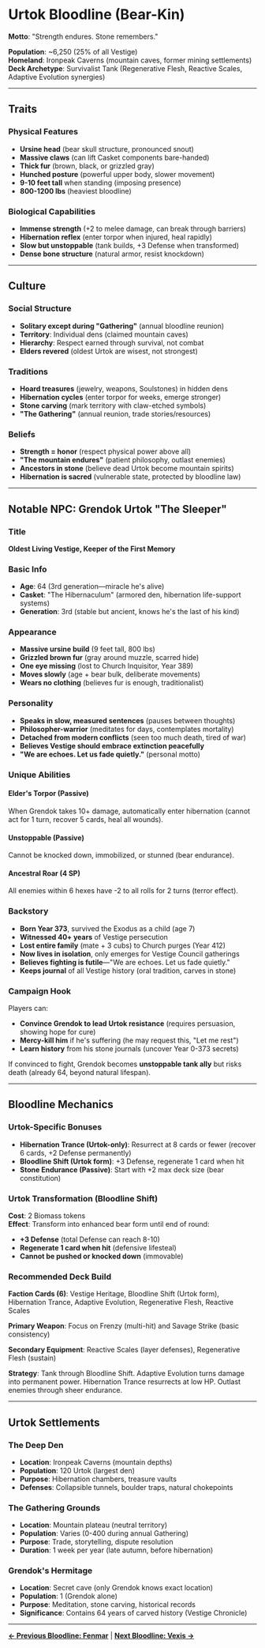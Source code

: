 # Urtok Bloodline (Bear-Kin)

**Motto**: "Strength endures. Stone remembers."

**Population**: ~6,250 (25% of all Vestige)  
**Homeland**: Ironpeak Caverns (mountain caves, former mining settlements)  
**Deck Archetype**: Survivalist Tank (Regenerative Flesh, Reactive Scales, Adaptive Evolution synergies)

---

## Traits

### Physical Features
- **Ursine head** (bear skull structure, pronounced snout)
- **Massive claws** (can lift Casket components bare-handed)
- **Thick fur** (brown, black, or grizzled gray)
- **Hunched posture** (powerful upper body, slower movement)
- **9-10 feet tall** when standing (imposing presence)
- **800-1200 lbs** (heaviest bloodline)

### Biological Capabilities
- **Immense strength** (+2 to melee damage, can break through barriers)
- **Hibernation reflex** (enter torpor when injured, heal rapidly)
- **Slow but unstoppable** (tank builds, +3 Defense when transformed)
- **Dense bone structure** (natural armor, resist knockdown)

---

## Culture

### Social Structure
- **Solitary except during "Gathering"** (annual bloodline reunion)
- **Territory**: Individual dens (claimed mountain caves)
- **Hierarchy**: Respect earned through survival, not combat
- **Elders revered** (oldest Urtok are wisest, not strongest)

### Traditions
- **Hoard treasures** (jewelry, weapons, Soulstones) in hidden dens
- **Hibernation cycles** (enter torpor for weeks, emerge stronger)
- **Stone carving** (mark territory with claw-etched symbols)
- **"The Gathering"** (annual reunion, trade stories/resources)

### Beliefs
- **Strength = honor** (respect physical power above all)
- **"The mountain endures"** (patient philosophy, outlast enemies)
- **Ancestors in stone** (believe dead Urtok become mountain spirits)
- **Hibernation is sacred** (vulnerable state, protected by bloodline law)

---

## Notable NPC: Grendok Urtok "The Sleeper"

### Title
**Oldest Living Vestige, Keeper of the First Memory**

### Basic Info
- **Age**: 64 (3rd generation—miracle he's alive)
- **Casket**: "The Hibernaculum" (armored den, hibernation life-support systems)
- **Generation**: 3rd (stable but ancient, knows he's the last of his kind)

### Appearance
- **Massive ursine build** (9 feet tall, 800 lbs)
- **Grizzled brown fur** (gray around muzzle, scarred hide)
- **One eye missing** (lost to Church Inquisitor, Year 389)
- **Moves slowly** (age + bear bulk, deliberate movements)
- **Wears no clothing** (believes fur is enough, traditionalist)

### Personality
- **Speaks in slow, measured sentences** (pauses between thoughts)
- **Philosopher-warrior** (meditates for days, contemplates mortality)
- **Detached from modern conflicts** (seen too much death, tired of war)
- **Believes Vestige should embrace extinction peacefully**
- **"We are echoes. Let us fade quietly."** (personal motto)

### Unique Abilities

#### Elder's Torpor (Passive)
When Grendok takes 10+ damage, automatically enter hibernation (cannot act for 1 turn, recover 5 cards, heal all wounds).

#### Unstoppable (Passive)
Cannot be knocked down, immobilized, or stunned (bear endurance).

#### Ancestral Roar (4 SP)
All enemies within 6 hexes have -2 to all rolls for 2 turns (terror effect).

### Backstory
- **Born Year 373**, survived the Exodus as a child (age 7)
- **Witnessed 40+ years** of Vestige persecution
- **Lost entire family** (mate + 3 cubs) to Church purges (Year 412)
- **Now lives in isolation**, only emerges for Vestige Council gatherings
- **Believes fighting is futile**—"We are echoes. Let us fade quietly."
- **Keeps journal** of all Vestige history (oral tradition, carves in stone)

### Campaign Hook
Players can:
- **Convince Grendok to lead Urtok resistance** (requires persuasion, showing hope for cure)
- **Mercy-kill him** if he's suffering (he may request this, "Let me rest")
- **Learn history** from his stone journals (uncover Year 0-373 secrets)

If convinced to fight, Grendok becomes **unstoppable tank ally** but risks death (already 64, beyond natural lifespan).

---

## Bloodline Mechanics

### Urtok-Specific Bonuses
- **Hibernation Trance (Urtok-only)**: Resurrect at 8 cards or fewer (recover 6 cards, +2 Defense permanently)
- **Bloodline Shift (Urtok form)**: +3 Defense, regenerate 1 card when hit
- **Stone Endurance (Passive)**: Start with +2 max deck size (bear constitution)

### Urtok Transformation (Bloodline Shift)
**Cost**: 2 Biomass tokens  
**Effect**: Transform into enhanced bear form until end of round:
- **+3 Defense** (total Defense can reach 8-10)
- **Regenerate 1 card when hit** (defensive lifesteal)
- **Cannot be pushed or knocked down** (immovable)

### Recommended Deck Build
**Faction Cards (6)**: Vestige Heritage, Bloodline Shift (Urtok form), Hibernation Trance, Adaptive Evolution, Regenerative Flesh, Reactive Scales

**Primary Weapon**: Focus on Frenzy (multi-hit) and Savage Strike (basic consistency)

**Secondary Equipment**: Reactive Scales (layer defenses), Regenerative Flesh (sustain)

**Strategy**: Tank through Bloodline Shift. Adaptive Evolution turns damage into permanent power. Hibernation Trance resurrects at low HP. Outlast enemies through sheer endurance.

---

## Urtok Settlements

### The Deep Den
- **Location**: Ironpeak Caverns (mountain depths)
- **Population**: 120 Urtok (largest den)
- **Purpose**: Hibernation chambers, treasure vaults
- **Defenses**: Collapsible tunnels, boulder traps, natural chokepoints

### The Gathering Grounds
- **Location**: Mountain plateau (neutral territory)
- **Population**: Varies (0-400 during annual Gathering)
- **Purpose**: Trade, storytelling, dispute resolution
- **Duration**: 1 week per year (late autumn, before hibernation)

### Grendok's Hermitage
- **Location**: Secret cave (only Grendok knows exact location)
- **Population**: 1 (Grendok alone)
- **Purpose**: Meditation, stone carving, historical records
- **Significance**: Contains 64 years of carved history (Vestige Chronicle)

---

**[← Previous Bloodline: Fenmar](bloodline-fenmar.md)** | **[Next Bloodline: Vexis →](bloodline-vexis.md)**
